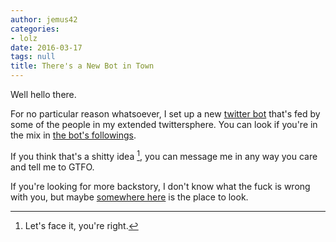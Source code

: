 ```yaml
---
author: jemus42
categories:
- lolz
date: 2016-03-17
tags: null
title: There's a New Bot in Town
---
```


Well hello there.

For no particular reason whatsoever, I set up a new [twitter bot](https://twitter.com/whatever_ebooks) that's fed by some of the people in my extended twittersphere. You can look if you're in the mix in [the bot's followings](https://twitter.com/whatever_ebooks/following).

If you think that's a shitty idea [^1], you can message me in any way you care and tell me to GTFO.

If you're looking for more backstory, I don't know what the fuck is wrong with you, but maybe [somewhere here](https://twitter.com/Jemus42/status/710368111367745537) is the place to look.

[^1]: Let's face it, you're right.
